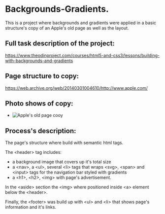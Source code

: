 # Backgrounds-Gradients.

This is a project where backgrounds and gradients were applied in a basic structure's copy of an Apple's old page as well as the layout.

## Full task description of the project:

https://www.theodinproject.com/courses/html5-and-css3/lessons/building-with-backgrounds-and-gradients

## Page structure to copy:

https://web.archive.org/web/20140301004610/http://www.apple.com/

## Photo shows of copy:

* ![Apple's old page cooy](https://i.ibb.co/QPLJw6D/background-gradients.png "My page")

## Process's description:

The page's structure where build with semantic html tags.

The \<header\> tag includes:
- a background image that covers up it's total size
- a \<nav\>, a \<ul\>, several \<li\> tags that wraps \<svg\>, \<span\> and \<input\> tags for the navigation bar styled with gradients 
- a \<h1\>, \<h2\>, \<img\> with page's advertisement.

In the \<aside\> section the \<img\> where positioned inside \<a\> element below the \<header\>.

Finally, the \<footer\> was build up with \<ul\> and \<li\> that shows page's information and it's links.
